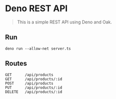 # Deno REST API

> This is a simple REST API using Deno and Oak.

## Run

```
deno run --allow-net server.ts
```

## Routes

```
GET      /api/products
GET      /api/products/:id
POST     /api/products
PUT      /api/products/:id
DELETE   /api/products/:id
```
